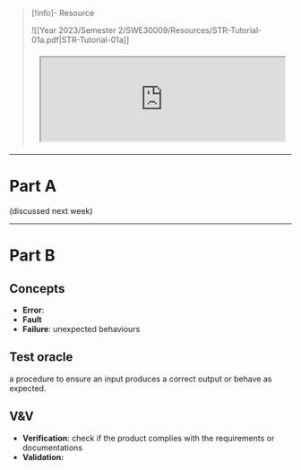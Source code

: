> [!info]- Resource
> 
> ![[Year 2023/Semester 2/SWE30009/Resources/STR-Tutorial-01a.pdf|STR-Tutorial-01a]]
> <div style='padding: .5em 1em'><iframe src='https://files.catbox.moe/t3c18i.pdf' width='100%'></iframe></div>


---
# Part A

(discussed next week)

---
# Part B

## Concepts
- **Error**: 
- **Fault**
- **Failure**: unexpected behaviours

## Test oracle
a procedure to ensure an input produces a correct output or behave as expected.

## V&V
- **Verification**: check if the product complies with the requirements or documentations
- **Validation:** 
